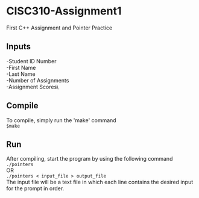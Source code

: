 # CISC310-Assignment1
First C++ Assignment and Pointer Practice

## Inputs
-Student ID Number\
-First Name\
-Last Name\
-Number of Assignments\
-Assignment Scores\


## Compile
To compile, simply run the 'make' command\
`$make`

## Run
After compiling, start the program by using the following command\
`./pointers`\
OR\
`./pointers < input_file > output_file`\
The input file will be a text file in which each line contains the desired input for the prompt in order. 
